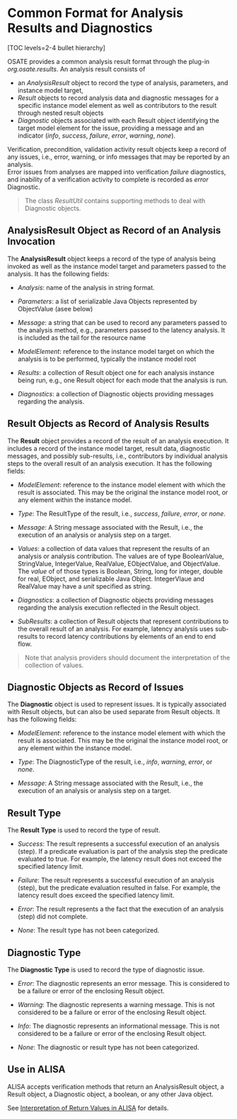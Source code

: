 # Common Format for Analysis Results and Diagnostics

[TOC levels=2-4 bullet hierarchy]


OSATE provides a common analysis result format through the plug-in
*org.osate.results*. An analysis result consists of 
* an *AnalysisResult* object to record the type of analysis, parameters, and instance model target,
* *Result* objects to record analysis data and diagnostic messages for a specific instance model element as well as contributors to the result through nested result objects
* *Diagnostic* objects associated with each Result object identifying the target model element for the issue, providing a message and an indicator (*info*, *success*, *failure*, *error*, *warning*, *none*).

Verification, precondition, validation activity result objects keep
a record of any issues, i.e., error, warning, or info messages that may be reported by an analysis.  
Error issues from analyses are mapped into verification *failure* diagnostics, and inability of a verification activity to complete is recorded as *error* Diagnostic.

> The class *ResultUtil* contains supporting methods to deal with Diagnostic objects.

## AnalysisResult Object as Record of an Analysis Invocation

The **AnalysisResult** object keeps a record of the type of analysis being invoked as well as the instance model target and parameters passed to the analysis. It has the following fields:

* *Analysis*: name of the analysis in string format. 

* *Parameters*: a list of serializable Java Objects represented by ObjectValue (asee below)

* *Message*: a string that can be used to record any parameters passed to the analysis method, e.g., parameters passed to the latency analysis. It is included as the tail for the resource name

* *ModelElement*: reference to the instance model target on which the analysis is to be performed, typically the instance model root

* *Results*: a collection of Result object one for each analysis instance being run, e.g., one Result object for each mode that the analysis is run.

* *Diagnostics*: a collection of Diagnostic objects providing messages regarding the analysis.


## Result Objects as Record of Analysis Results

The **Result** object provides a record of the result of an analysis execution. It includes a record of the instance model target, result data, diagnostic messages, and possibly sub-results, i.e., contributors by individual analysis steps to the overall result of an analysis execution. It has the following fields:

* *ModelElement*: reference to the instance model element with which the result is associated. This may be the original the instance model root, or any element within the instance model.

* *Type*: The ResultType of the result, i.e., *success*, *failure*, *error*, or *none*.  

* *Message*: A String message associated with the Result, i.e., the execution of an analysis or analysis step on a target. 

* *Values*: a collection of data values that represent the results of an analysis or analysis contribution. The values are of type BooleanValue, StringValue, IntegerValue, RealValue, EObjectValue, and ObjectValue. The *value* of of those types is Boolean, String, long for integer, double for real, EObject, and serializable Java Object. IntegerVlaue and RealValue may have a *unit* specified as string. 

* *Diagnostics*: a collection of Diagnostic objects providing messages regarding the analysis execution reflected in the Result object.

* *SubResults*: a collection of Result objects that represent contributions to the overall result of an analysis. For example, latency analysis uses sub-results to record latency contributions by elements of an end to end flow.

> Note that analysis providers should document the interpretation of the collection of values. 


## Diagnostic Objects as Record of Issues

The **Diagnostic** object is used to represent issues. It is typically associated with Result objects, but can also be used separate from Result objects. 
It has the following fields:

* *ModelElement*: reference to the instance model element with which the result is associated. This may be the original the instance model root, or any element within the instance model.

* *Type*: The DiagnosticType of the result, i.e., *info*, *warning*, *error*, or *none*.  

* *Message*: A String message associated with the Result, i.e., the execution of an analysis or analysis step on a target. 

## Result Type

The **Result Type** is used to record the type of result.

* *Success*: The result represents a successful execution of an analysis (step). If a predicate evaluation is part of the analysis step the predicate evaluated to true.  For example, the latency result does not exceed the specified latency limit.

* *Failure*: The result represents a successful execution of an analysis (step), but the predicate evaluation resulted in false. For example, the latency result does exceed the specified latency limit.

* *Error*: The result represents a the fact that the execution of an analysis (step) did not complete. 

* *None*: The result type has not been categorized.

## Diagnostic Type

The **Diagnostic Type** is used to record the type of diagnostic issue.

* *Error*: The diagnostic represents an error message. This is considered to be a failure or error of the enclosing Result object.

* *Warning*: The diagnostic represents a warning message. This is not considered to be a failure or error of the enclosing Result object.

* *Info*: The diagnostic represents an informational message. This is not considered to be a failure or error of the enclosing Result object.

* *None*: The diagnostic or result type has not been categorized.


## Use in ALISA

ALISA accepts verification methods that return an AnalysisResult object, a Result object, a Diagnostic object, a boolean, or any other Java object.

See [Interpretation of Return Values in ALISA](VerifyDoc.html#interpretation-of-return) for details.